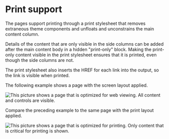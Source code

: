 # Print support

The pages support printing through a print stylesheet that removes extraneous theme components and unfloats and unconstrains the main content column.

Details of the content that are only visible in the side columns can be added after the main content body in a hidden "print-only" block. Making the print-only content visible in the print stylesheet ensures that it is printed, even though the side columns are not.

The print stylesheet also inserts the HREF for each link into the output, so the link is visible when printed.

The following example shows a page with the screen layout applied.

![This picture shows a page that is optimized for web viewing. All content and controls are visible.](../images/Printbefore_small.jpg)

Compare the preceding example to the same page with the print layout applied.

![This picture shows a page that is optimized for printing. Only content that is critical for printing is shown.](../images/PrintAfter_small.jpg)


